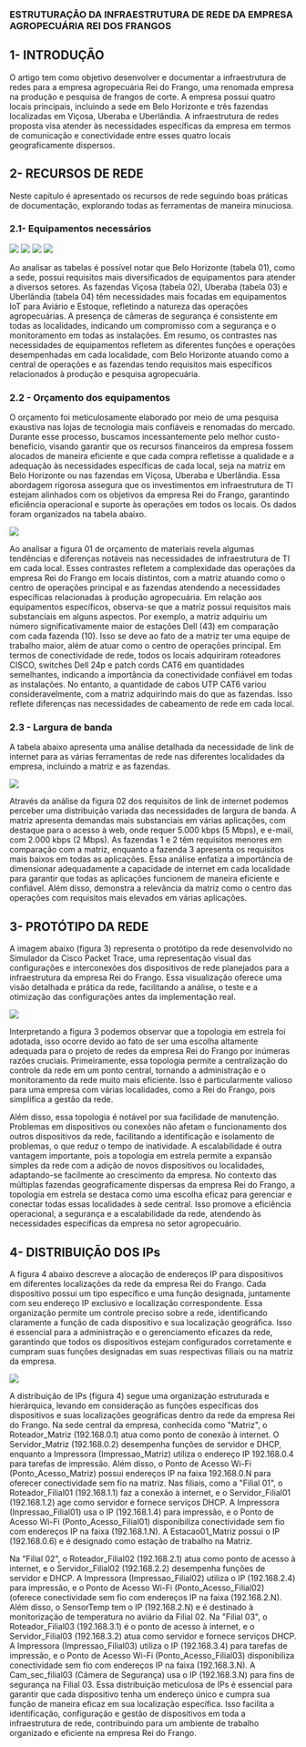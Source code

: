 ### ESTRUTURAÇÃO DA INFRAESTRUTURA DE REDE DA EMPRESA AGROPECUÁRIA REI DOS FRANGOS

## 1- INTRODUÇÃO

O artigo tem como objetivo desenvolver e documentar a infraestrutura de redes para a empresa agropecuária Rei do Frango, uma renomada empresa na produção e pesquisa de frangos de corte. A empresa possui quatro locais principais, incluindo a sede em Belo Horizonte e três fazendas localizadas em Viçosa, Uberaba e Uberlândia.
A infraestrutura de redes proposta visa atender às necessidades específicas da empresa em termos de comunicação e conectividade entre esses quatro locais geograficamente dispersos.

## 2- RECURSOS DE REDE

Neste capítulo é apresentado os recursos de rede seguindo boas práticas de documentação, explorando todas as ferramentas de maneira minuciosa.

### 2.1- Equipamentos necessários

<img src="https://github.com/ICEI-PUC-Minas-PMV-SI/pmv-si-2023-2-pe5-t2-gado_de_ouro/blob/main/img/tabela1.JPG">

<img src="https://github.com/ICEI-PUC-Minas-PMV-SI/pmv-si-2023-2-pe5-t2-gado_de_ouro/blob/main/img/tabela2.JPG">

<img src="https://github.com/ICEI-PUC-Minas-PMV-SI/pmv-si-2023-2-pe5-t2-gado_de_ouro/blob/main/img/tabela3.JPG">

<img src="https://github.com/ICEI-PUC-Minas-PMV-SI/pmv-si-2023-2-pe5-t2-gado_de_ouro/blob/main/img/tabela4.JPG">

Ao analisar as tabelas é possível notar que Belo Horizonte (tabela 01), como a sede, possui requisitos mais diversificados de equipamentos para atender a diversos setores.
As fazendas Viçosa (tabela 02), Uberaba (tabela 03) e Uberlândia (tabela 04) têm necessidades mais focadas em equipamentos IoT para Aviário e Estoque, refletindo a natureza das operações agropecuárias.
A presença de câmeras de segurança é consistente em todas as localidades, indicando um compromisso com a segurança e o monitoramento em todas as instalações.
Em resumo, os contrastes nas necessidades de equipamentos refletem as diferentes funções e operações desempenhadas em cada localidade, com Belo Horizonte atuando como a central de operações e as fazendas tendo requisitos mais específicos relacionados à produção e pesquisa agropecuária.
### 2.2 - Orçamento dos equipamentos

O orçamento foi meticulosamente elaborado por meio de uma pesquisa exaustiva nas lojas de tecnologia mais confiáveis e renomadas do mercado. Durante esse processo, buscamos incessantemente pelo melhor custo-benefício, visando garantir que os recursos financeiros da empresa fossem alocados de maneira eficiente e que cada compra refletisse a qualidade e a adequação às necessidades específicas de cada local, seja na matriz em Belo Horizonte ou nas fazendas em Viçosa, Uberaba e Uberlândia. Essa abordagem rigorosa assegura que os investimentos em infraestrutura de TI estejam alinhados com os objetivos da empresa Rei do Frango, garantindo eficiência operacional e suporte às operações em todos os locais. Os dados foram organizados na tabela abaixo.

<img src="https://github.com/ICEI-PUC-Minas-PMV-SI/pmv-si-2023-2-pe5-t2-gado_de_ouro/blob/main/img/orcamento.JPG">

Ao analisar a figura 01 de orçamento de materiais revela algumas tendências e diferenças notáveis nas necessidades de infraestrutura de TI em cada local. Esses contrastes refletem a complexidade das operações da empresa Rei do Frango em locais distintos, com a matriz atuando como o centro de operações principal e as fazendas atendendo a necessidades específicas relacionadas à produção agropecuária.
	Em relação aos equipamentos específicos, observa-se que a matriz possui requisitos mais substanciais em alguns aspectos. Por exemplo, a matriz adquiriu um número significativamente maior de estações Dell (43) em comparação com cada fazenda (10). Isso se deve ao fato de a matriz ter uma equipe de trabalho maior, além de atuar como o centro de operações principal.
	Em termos de conectividade de rede, todos os locais adquiriram roteadores CISCO, switches Dell 24p e patch cords CAT6 em quantidades semelhantes, indicando a importância da conectividade confiável em todas as instalações.
No entanto, a quantidade de cabos UTP CAT6 variou consideravelmente, com a matriz adquirindo mais do que as fazendas. Isso reflete diferenças nas necessidades de cabeamento de rede em cada local.

### 2.3 - Largura de banda

A tabela abaixo apresenta uma análise detalhada da necessidade de link de internet para as várias ferramentas de rede nas diferentes localidades da empresa, incluindo a matriz e as fazendas. 

 <img src="https://github.com/ICEI-PUC-Minas-PMV-SI/pmv-si-2023-2-pe5-t2-gado_de_ouro/blob/main/img/banda.JPG">

 Através da análise da figura 02 dos requisitos de link de internet podemos perceber uma distribuição variada das necessidades de largura de banda. A matriz apresenta demandas mais substanciais em várias aplicações, com destaque para o acesso à web, onde requer 5.000 kbps (5 Mbps), e e-mail, com 2.000 kbps (2 Mbps). As fazendas 1 e 2 têm requisitos menores em comparação com a matriz, enquanto a fazenda 3 apresenta os requisitos mais baixos em todas as aplicações.
Essa análise enfatiza a importância de dimensionar adequadamente a capacidade de internet em cada localidade para garantir que todas as aplicações funcionem de maneira eficiente e confiável. Além disso, demonstra a relevância da matriz como o centro das operações com requisitos mais elevados em várias aplicações.

## 3- PROTÓTIPO DA REDE

A imagem abaixo (figura 3) representa o protótipo da rede desenvolvido no Simulador da Cisco Packet Trace, uma representação visual das configurações e interconexões dos dispositivos de rede planejados para a infraestrutura da empresa Rei do Frango. Essa visualização oferece uma visão detalhada e prática da rede, facilitando a análise, o teste e a otimização das configurações antes da implementação real.

<img src="https://github.com/ICEI-PUC-Minas-PMV-SI/pmv-si-2023-2-pe5-t2-gado_de_ouro/blob/main/img/figura3.png">

Interpretando a figura 3 podemos observar que a topologia em estrela foi adotada, isso ocorre devido ao fato de ser uma escolha altamente adequada para o projeto de redes da empresa Rei do Frango por inúmeras razões cruciais. Primeiramente, essa topologia permite a centralização do controle da rede em um ponto central, tornando a administração e o monitoramento da rede muito mais eficiente. Isso é particularmente valioso para uma empresa com várias localidades, como a Rei do Frango, pois simplifica a gestão da rede.
	
Além disso, essa topologia é notável por sua facilidade de manutenção. Problemas em dispositivos ou conexões não afetam o funcionamento dos outros dispositivos da rede, facilitando a identificação e isolamento de problemas, o que reduz o tempo de inatividade.
A escalabilidade é outra vantagem importante, pois a topologia em estrela permite a expansão simples da rede com a adição de novos dispositivos ou localidades, adaptando-se facilmente ao crescimento da empresa.
No contexto das múltiplas fazendas geograficamente dispersas da empresa Rei do Frango, a topologia em estrela se destaca como uma escolha eficaz para gerenciar e conectar todas essas localidades à sede central. Isso promove a eficiência operacional, a segurança e a escalabilidade da rede, atendendo às necessidades específicas da empresa no setor agropecuário.

## 4- DISTRIBUIÇÃO DOS IPs
	
 A figura 4 abaixo descreve a alocação de endereços IP para dispositivos em diferentes localizações da rede da empresa Rei do Frango. Cada dispositivo possui um tipo específico e uma função designada, juntamente com seu endereço IP exclusivo e localização correspondente. Essa organização permite um controle preciso sobre a rede, identificando claramente a função de cada dispositivo e sua localização geográfica. Isso é essencial para a administração e o gerenciamento eficazes da rede, garantindo que todos os dispositivos estejam configurados corretamente e cumpram suas funções designadas em suas respectivas filiais ou na matriz da empresa.

<img src="https://github.com/ICEI-PUC-Minas-PMV-SI/pmv-si-2023-2-pe5-t2-gado_de_ouro/blob/main/img/figura4.jpg">

A distribuição de IPs (figura 4) segue uma organização estruturada e hierárquica, levando em consideração as funções específicas dos dispositivos e suas localizações geográficas dentro da rede da empresa Rei do Frango.
Na sede central da empresa, conhecida como "Matriz", o Roteador_Matriz (192.168.0.1) atua como ponto de conexão à internet. O Servidor_Matriz (192.168.0.2) desempenha funções de servidor e DHCP, enquanto a Impressora (Impressao_Matriz) utiliza o endereço IP 192.168.0.4 para tarefas de impressão. Além disso, o Ponto de Acesso Wi-Fi (Ponto_Acesso_Matriz) possui endereços IP na faixa 192.168.0.N para oferecer conectividade sem fio na matriz.
Nas filiais, como a "Filial 01", o Roteador_Filial01 (192.168.1.1) faz a conexão à internet, e o Servidor_Filial01 (192.168.1.2) age como servidor e fornece serviços DHCP. A Impressora (Inpressao_Filial01) usa o IP (192.168.1.4) para impressão, e o Ponto de Acesso Wi-Fi (Ponto_Acesso_Filial01) disponibiliza conectividade sem fio com endereços IP na faixa (192.168.1.N). A Estacao01_Matriz possui o IP (192.168.0.6) e é designado como estação de trabalho na Matriz.

Na "Filial 02", o Roteador_Filial02 (192.168.2.1) atua como ponto de acesso à internet, e o Servidor_Filial02 (192.168.2.2) desempenha funções de servidor e DHCP. A Impressora (Impressao_Filial02) utiliza o IP (192.168.2.4) para impressão, e o Ponto de Acesso Wi-Fi (Ponto_Acesso_Filial02) (oferece conectividade sem fio com endereços IP na faixa (192.168.2.N). Além disso, o SensorTemp tem o IP (192.168.2.N) e é destinado à monitorização de temperatura no aviário da Filial 02.
Na "Filial 03", o Roteador_Filial03 (192.168.3.1) é o ponto de acesso à internet, e o Servidor_Filial03 (192.168.3.2) atua como servidor e fornece serviços DHCP. A Impressora (Impressao_Filial03) utiliza o IP (192.168.3.4) para tarefas de impressão, e o Ponto de Acesso Wi-Fi (Ponto_Acesso_Filial03) disponibiliza conectividade sem fio com endereços IP na faixa (192.168.3.N). A Cam_sec_filial03 (Câmera de Segurança) usa o IP (192.168.3.N) para fins de segurança na Filial 03.
Essa distribuição meticulosa de IPs é essencial para garantir que cada dispositivo tenha um endereço único e cumpra sua função de maneira eficaz em sua localização específica. Isso facilita a identificação, configuração e gestão de dispositivos em toda a infraestrutura de rede, contribuindo para um ambiente de trabalho organizado e eficiente na empresa Rei do Frango.
